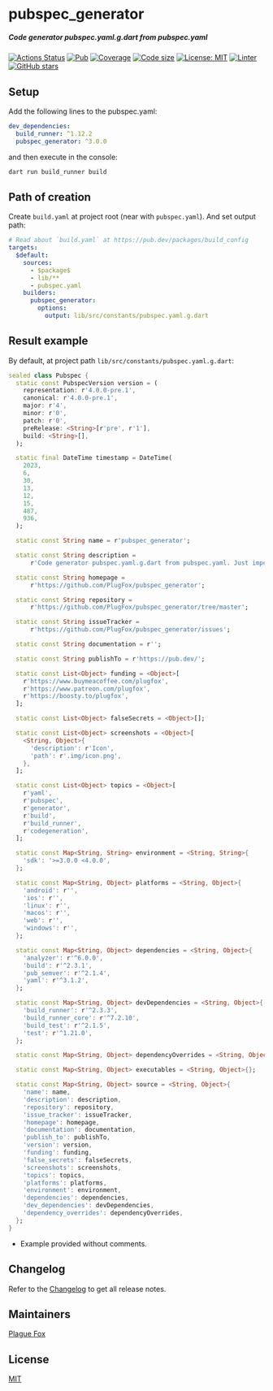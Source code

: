 # pubspec_generator

##### Code generator pubspec.yaml.g.dart from pubspec.yaml

[![Actions Status](https://github.com/PlugFox/pubspec_generator/workflows/pubspec_generator/badge.svg)](https://github.com/PlugFox/pubspec_generator/actions)
[![Pub](https://img.shields.io/pub/v/pubspec_generator.svg)](https://pub.dev/packages/pubspec_generator)
[![Coverage](https://codecov.io/gh/PlugFox/pubspec_generator/branch/master/graph/badge.svg)](https://codecov.io/gh/PlugFox/pubspec_generator)
[![Code size](https://img.shields.io/github/languages/code-size/plugfox/pubspec_generator?logo=github&logoColor=white)](https://github.com/plugfox/pubspec_generator)
[![License: MIT](https://img.shields.io/badge/license-MIT-purple.svg)](https://opensource.org/licenses/MIT)
[![Linter](https://img.shields.io/badge/style-linter-40c4ff.svg)](https://pub.dev/packages/linter)
[![GitHub stars](https://img.shields.io/github/stars/plugfox/pubspec_generator?style=social)](https://github.com/plugfox/pubspec_generator/)

<!--
[![Coverage](https://codecov.io/gh/PlugFox/pubspec_generator/branch/master/graph/badge.svg)](https://codecov.io/gh/PlugFox/pubspec_generator)
-->

## Setup

Add the following lines to the pubspec.yaml:

```yaml
dev_dependencies:
  build_runner: ^1.12.2
  pubspec_generator: ^3.0.0
```

and then execute in the console:

```bash
dart run build_runner build
```

## Path of creation

Create `build.yaml` at project root (near with `pubspec.yaml`).
And set output path:

```yaml
# Read about `build.yaml` at https://pub.dev/packages/build_config
targets:
  $default:
    sources:
      - $package$
      - lib/**
      - pubspec.yaml
    builders:
      pubspec_generator:
        options:
          output: lib/src/constants/pubspec.yaml.g.dart
```

## Result example

By default, at project path `lib/src/constants/pubspec.yaml.g.dart`:

```dart
sealed class Pubspec {
  static const PubspecVersion version = (
    representation: r'4.0.0-pre.1',
    canonical: r'4.0.0-pre.1',
    major: r'4',
    minor: r'0',
    patch: r'0',
    preRelease: <String>[r'pre', r'1'],
    build: <String>[],
  );

  static final DateTime timestamp = DateTime(
    2023,
    6,
    30,
    13,
    12,
    15,
    487,
    936,
  );

  static const String name = r'pubspec_generator';

  static const String description =
      r'Code generator pubspec.yaml.g.dart from pubspec.yaml. Just import `pubspec_generator` and then run `dart run build_runner build`';

  static const String homepage =
      r'https://github.com/PlugFox/pubspec_generator';

  static const String repository =
      r'https://github.com/PlugFox/pubspec_generator/tree/master';

  static const String issueTracker =
      r'https://github.com/PlugFox/pubspec_generator/issues';

  static const String documentation = r'';

  static const String publishTo = r'https://pub.dev/';

  static const List<Object> funding = <Object>[
    r'https://www.buymeacoffee.com/plugfox',
    r'https://www.patreon.com/plugfox',
    r'https://boosty.to/plugfox',
  ];

  static const List<Object> falseSecrets = <Object>[];

  static const List<Object> screenshots = <Object>[
    <String, Object>{
      'description': r'Icon',
      'path': r'.img/icon.png',
    },
  ];

  static const List<Object> topics = <Object>[
    r'yaml',
    r'pubspec',
    r'generator',
    r'build',
    r'build_runner',
    r'codegeneration',
  ];

  static const Map<String, String> environment = <String, String>{
    'sdk': '>=3.0.0 <4.0.0',
  };

  static const Map<String, Object> platforms = <String, Object>{
    'android': r'',
    'ios': r'',
    'linux': r'',
    'macos': r'',
    'web': r'',
    'windows': r'',
  };

  static const Map<String, Object> dependencies = <String, Object>{
    'analyzer': r'^6.0.0',
    'build': r'^2.3.1',
    'pub_semver': r'^2.1.4',
    'yaml': r'^3.1.2',
  };

  static const Map<String, Object> devDependencies = <String, Object>{
    'build_runner': r'^2.3.3',
    'build_runner_core': r'^7.2.10',
    'build_test': r'^2.1.5',
    'test': r'^1.21.0',
  };

  static const Map<String, Object> dependencyOverrides = <String, Object>{};

  static const Map<String, Object> executables = <String, Object>{};

  static const Map<String, Object> source = <String, Object>{
    'name': name,
    'description': description,
    'repository': repository,
    'issue_tracker': issueTracker,
    'homepage': homepage,
    'documentation': documentation,
    'publish_to': publishTo,
    'version': version,
    'funding': funding,
    'false_secrets': falseSecrets,
    'screenshots': screenshots,
    'topics': topics,
    'platforms': platforms,
    'environment': environment,
    'dependencies': dependencies,
    'dev_dependencies': devDependencies,
    'dependency_overrides': dependencyOverrides,
  };
}
```

- Example provided without comments.

## Changelog

Refer to the [Changelog](https://github.com/plugfox/pubspec_generator/blob/master/CHANGELOG.md) to get all release notes.

## Maintainers

[Plague Fox](https://plugfox.dev)

## License

[MIT](https://github.com/plugfox/pubspec_generator/blob/master/LICENSE)
